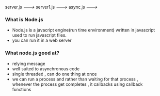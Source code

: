 <Learning Route>

server.js ---> server1.js ---> async.js --->

### What is Node.js

 - Node.js is a javacript engine(run time environment) written in javascript used to run javascript files.
 - you can run it in a web server

### What node.js good at?

  - relying message
  - well suited to asynchronous code
  - single threaded , can do one thing at once
  - we can run a process and rather than waiting for that process , whenever the process get completes , it callbacks using callback functions




